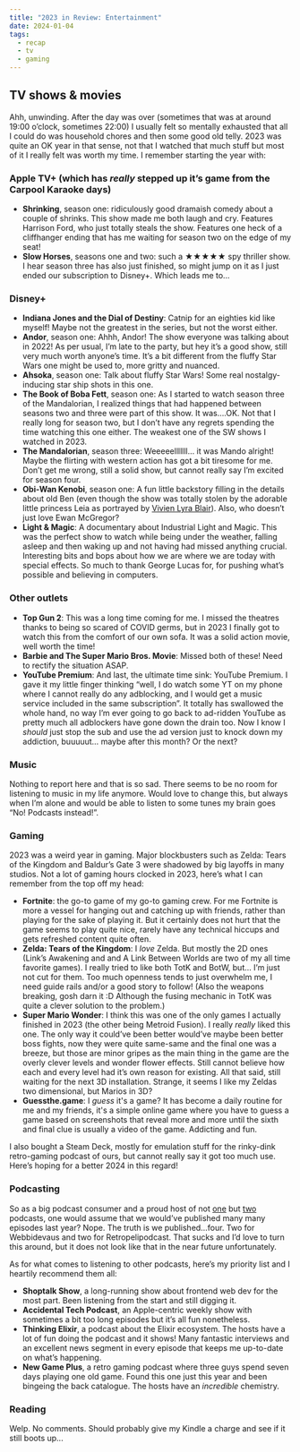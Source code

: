 ```yaml
---
title: "2023 in Review: Entertainment"
date: 2024-01-04
tags:
  - recap
  - tv
  - gaming
---
```


## TV shows & movies

Ahh, unwinding. After the day was over (sometimes that was at around 19:00 o’clock, sometimes 22:00) I usually felt so mentally exhausted that all I could do was household chores and then some good old telly. 2023 was quite an OK year in that sense, not that I watched that much stuff but most of it I really felt was worth my time. I remember starting the year with:

### Apple TV+ (which has _really_ stepped up it’s game from the Carpool Karaoke days)

- **Shrinking**, season one: ridiculously good dramaish comedy about a couple of shrinks. This show made me both laugh and cry. Features Harrison Ford, who just totally steals the show. Features one heck of a cliffhanger ending that has me waiting for season two on the edge of my seat!
- **Slow Horses**, seasons one and two: such a ★★★★★ spy thriller show. I hear season three has also just finished, so might jump on it as I just ended our subscription to Disney+. Which leads me to…

### Disney+

- **Indiana Jones and the Dial of Destiny**: Catnip for an eighties kid like myself! Maybe not the greatest in the series, but not the worst either.
- **Andor**, season one: Ahhh, Andor! The show everyone was talking about in 2022! As per usual, I’m late to the party, but hey it’s a good show, still very much worth anyone’s time. It’s a bit different from the fluffy Star Wars one might be used to, more gritty and nuanced.
- **Ahsoka**, season one: Talk about fluffy Star Wars! Some real nostalgy-inducing star ship shots in this one.
- **The Book of Boba Fett**, season one: As I started to watch season three of the Mandalorian, I realized things that had happened between seasons two and three were part of this show. It was….OK. Not that I really long for season two, but I don’t have any regrets spending the time watching this one either. The weakest one of the SW shows I watched in 2023.
- **The Mandalorian**, season three: Weeeeelllllll… it was Mando alright! Maybe the flirting with western action has got a bit tiresome for me. Don’t get me wrong, still a solid show, but cannot really say I’m excited for season four.
- **Obi-Wan Kenobi**, season one: A fun little backstory filling in the details about old Ben (even though the show was totally stolen by the adorable little princess Leia as portrayed by [Vivien Lyra Blair](https://en.wikipedia.org/wiki/Vivien_Lyra_Blair)). Also, who doesn’t just love Ewan McGregor?
- **Light & Magic**: A documentary about Industrial Light and Magic. This was the perfect show to watch while being under the weather, falling asleep and then waking up and not having had missed anything crucial. Interesting bits and bops about how we are where we are today with special effects. So much to thank George Lucas for, for pushing what’s possible and believing in computers.

### Other outlets

- **Top Gun 2**: This was a long time coming for me. I missed the theatres thanks to being so scared of COVID germs, but in 2023 I finally got to watch this from the comfort of our own sofa. It was a solid action movie, well worth the time!
- **Barbie and The Super Mario Bros. Movie**: Missed both of these! Need to rectify the situation ASAP.
- **YouTube Premium**: And last, the ultimate time sink: YouTube Premium. I gave it my little finger thinking “well, I do watch some YT on my phone where I cannot really do any adblocking, and I would get a music service included in the same subscription”. It totally has swallowed the whole hand, no way I’m ever going to go back to ad-ridden YouTube as pretty much all adblockers have gone down the drain too. Now I know I _should_ just stop the sub and use the ad version just to knock down my addiction, buuuuut… maybe after this month? Or the next?

### Music

Nothing to report here and that is so sad. There seems to be no room for listening to music in my life anymore. Would love to change this, but always when I’m alone and would be able to listen to some tunes my brain goes “No! Podcasts instead!”.

### Gaming

2023 was a weird year in gaming. Major blockbusters such as Zelda: Tears of the Kingdom and Baldur’s Gate 3 were shadowed by big layoffs in many studios. Not a lot of gaming hours clocked in 2023, here’s what I can remember from the top off my head:

- **Fortnite**: the go-to game of my go-to gaming crew. For me Fortnite is more a vessel for hanging out and catching up with friends, rather than playing for the sake of playing it. But it certainly does not hurt that the game seems to play quite nice, rarely have any technical hiccups and gets refreshed content quite often.
- **Zelda: Tears of the Kingdom**: I _love_ Zelda. But mostly the 2D ones (Link’s Awakening and and A Link Between Worlds are two of my all time favorite games). I really tried to like both TotK and BotW, but… I’m just not cut for them. Too much openness tends to just overwhelm me, I need guide rails and/or a good story to follow! (Also the weapons breaking, gosh darn it :D Although the fusing mechanic in TotK was quite a clever solution to the problem.)
- **Super Mario Wonder**: I think this was one of the only games I actually finished in 2023 (the other being Metroid Fusion). I really _really_ liked this one. The only way it could’ve been better would’ve maybe been better boss fights, now they were quite same-same and the final one was a breeze, but those are minor gripes as the main thing in the game are the overly clever levels and wonder flower effects. Still cannot believe how each and every level had it’s own reason for existing. All that said, still waiting for the next 3D installation. Strange, it seems I like my Zeldas two dimensional, but Marios in 3D?
- **Guessthe.game**: I _guess_ it's a game? It has become a daily routine for me and my friends, it's a simple online game where you have to guess a game based on screenshots that reveal more and more until the sixth and final clue is usually a video of the game. Addicting and fun.

I also bought a Steam Deck, mostly for emulation stuff for the rinky-dink retro-gaming podcast of ours, but cannot really say it got too much use. Here’s hoping for a better 2024 in this regard!

### Podcasting

So as a big podcast consumer and a proud host of not [one](https://webbidevaus.fi) but [two](https://retropelipodcast.com) podcasts, one would assume that we would’ve published many many episodes last year? Nope. The truth is we published…four. Two for Webbidevaus and two for Retropelipodcast. That sucks and I’d love to turn this around, but it does not look like that in the near future unfortunately.

As for what comes to listening to other podcasts, here’s my priority list and I heartily recommend them all:

- **Shoptalk Show**, a long-running show about frontend web dev for the most part. Been listening from the start and still digging it.
- **Accidental Tech Podcast**, an Apple-centric weekly show with sometimes a bit too long episodes but it’s all fun nonetheless.
- **Thinking Elixir**, a podcast about the Elixir ecosystem. The hosts have a lot of fun doing the podcast and it shows! Many fantastic interviews and an excellent news segment in every episode that keeps me up-to-date on what’s happening.
- **New Game Plus**, a retro gaming podcast where three guys spend seven days playing one old game. Found this one just this year and been bingeing the back catalogue. The hosts have an _incredible_ chemistry.

### Reading

Welp. No comments. Should probably give my Kindle a charge and see if it still boots up...
